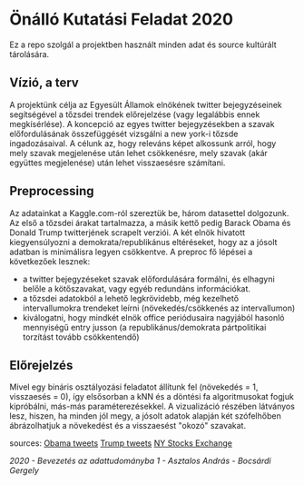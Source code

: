 # Önálló Kutatási Feladat 2020

Ez a repo szolgál a projektben használt minden adat és source kultúrált tárolására.

## Vízió, a terv

A projektünk célja az Egyesült Államok elnökének twitter bejegyzéseinek segítségével a tőzsdei trendek előrejelzése (vagy legalábbis ennek megkísérlése). A koncepció az egyes twitter bejegyzésekben a szavak előfordulásának összefüggését vizsgálni a new york-i tőzsde ingadozásaival. 
A célunk az, hogy releváns képet alkossunk arról, hogy mely szavak megjelenése után lehet csökkenésre, mely szavak (akár együttes megjelenése) után lehet visszaesésre számítani. 

## Preprocessing

Az adatainkat a Kaggle.com-ról szereztük be, három datasettel dolgozunk. Az első a tőzsdei árakat tartalmazza, a másik kettő pedig Barack Obama és Donald Trump twitterjének scrapelt verziói. A két elnök hivatott kiegyensúlyozni a demokrata/republikánus eltéréseket, hogy az a jósolt adatban is minimálisra legyen csökkentve.
A preproc fő lépései a következőek lesznek:
* a twitter bejegyzéseket szavak előfordulására formálni, és elhagyni belőle a kötőszavakat, vagy egyéb redundáns információkat.
* a tőzsdei adatokból a lehető legkrövidebb, még kezelhető intervallumokra trendeket leírni (növekedés/csökkenés az intervallumon)
* kiválogatni, hogy mindkét elnök office periódusaira nagyjából hasonló mennyiségű entry jusson (a republikánus/demokrata pártpolitikai torzítást tovább csökkentendő)

## Előrejelzés

Mivel egy bináris osztályozási feladatot állítunk fel (növekedés = 1, visszaesés = 0), így elsősorban a kNN és a döntési fa algoritmusokat fogjuk kipróbálni, más-más paraméterezésekkel. A vizualizáció részében látványos lesz, hiszen, ha minden jól megy, a jósolt adatok alapján két szófelhőben ábrázolhatjuk a növekedést és a visszaesést "okozó" szavakat.


sources:
[Obama tweets](https://www.kaggle.com/datacrux/barack-obama-twitterdata-from-20122019)
[Trump tweets](https://www.kaggle.com/austinreese/trump-tweets)
[NY Stocks Exchange](https://www.kaggle.com/dgawlik/nyse)

*2020 - Bevezetés az adattudományba 1 - Asztalos András - Bocsárdi Gergely*

